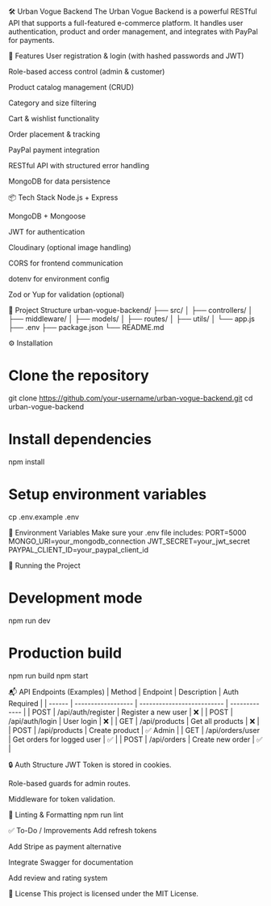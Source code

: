 🛠️ Urban Vogue Backend
The Urban Vogue Backend is a powerful RESTful API that supports a full-featured e-commerce platform. It handles user authentication, product and order management, and integrates with PayPal for payments.

🚀 Features
User registration & login (with hashed passwords and JWT)

Role-based access control (admin & customer)

Product catalog management (CRUD)

Category and size filtering

Cart & wishlist functionality

Order placement & tracking

PayPal payment integration

RESTful API with structured error handling

MongoDB for data persistence

📦 Tech Stack
Node.js + Express

MongoDB + Mongoose

JWT for authentication

Cloudinary (optional image handling)

CORS for frontend communication

dotenv for environment config

Zod or Yup for validation (optional)

📁 Project Structure
urban-vogue-backend/
├── src/
│   ├── controllers/
│   ├── middleware/
│   ├── models/
│   ├── routes/
│   ├── utils/
│   └── app.js
├── .env
├── package.json
└── README.md

⚙️ Installation
# Clone the repository
git clone https://github.com/your-username/urban-vogue-backend.git
cd urban-vogue-backend

# Install dependencies
npm install

# Setup environment variables
cp .env.example .env

🔐 Environment Variables
Make sure your .env file includes:
PORT=5000
MONGO_URI=your_mongodb_connection
JWT_SECRET=your_jwt_secret
PAYPAL_CLIENT_ID=your_paypal_client_id

🧪 Running the Project
# Development mode
npm run dev

# Production build
npm run build
npm start

📬 API Endpoints (Examples)
| Method | Endpoint           | Description                | Auth Required |
| ------ | ------------------ | -------------------------- | ------------- |
| POST   | /api/auth/register | Register a new user        | ❌             |
| POST   | /api/auth/login    | User login                 | ❌             |
| GET    | /api/products      | Get all products           | ❌             |
| POST   | /api/products      | Create product             | ✅ Admin       |
| GET    | /api/orders/user   | Get orders for logged user | ✅             |
| POST   | /api/orders        | Create new order           | ✅             |


🔒 Auth Structure
JWT Token is stored in cookies.

Role-based guards for admin routes.

Middleware for token validation.

🧹 Linting & Formatting
npm run lint

✅ To-Do / Improvements
 Add refresh tokens

 Add Stripe as payment alternative

 Integrate Swagger for documentation

 Add review and rating system

📄 License
This project is licensed under the MIT License.